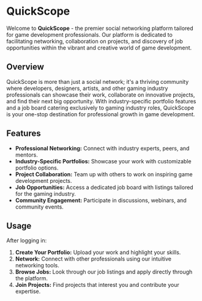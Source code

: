 # QuickScope

Welcome to **QuickScope** - the premier social networking platform tailored for game development professionals. Our platform is dedicated to facilitating networking, collaboration on projects, and discovery of job opportunities within the vibrant and creative world of game development.

## Overview

QuickScope is more than just a social network; it's a thriving community where developers, designers, artists, and other gaming industry professionals can showcase their work, collaborate on innovative projects, and find their next big opportunity. With industry-specific portfolio features and a job board catering exclusively to gaming industry roles, QuickScope is your one-stop destination for professional growth in game development.

## Features

- **Professional Networking:** Connect with industry experts, peers, and mentors.
- **Industry-Specific Portfolios:** Showcase your work with customizable portfolio options.
- **Project Collaboration:** Team up with others to work on inspiring game development projects.
- **Job Opportunities:** Access a dedicated job board with listings tailored for the gaming industry.
- **Community Engagement:** Participate in discussions, webinars, and community events.

## Usage

After logging in:

1. **Create Your Portfolio:** Upload your work and highlight your skills.
2. **Network:** Connect with other professionals using our intuitive networking tools.
3. **Browse Jobs:** Look through our job listings and apply directly through the platform.
4. **Join Projects:** Find projects that interest you and contribute your expertise.



